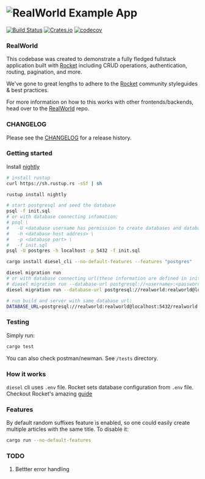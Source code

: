 # ![RealWorld Example App](logo.png)

[![Build Status](https://travis-ci.org/TatriX/realworld-rust-rocket.svg?branch=master)](https://travis-ci.org/TatriX/realworld-rust-rocket)
[![Crates.io](https://img.shields.io/crates/v/realworld.svg)](https://crates.io/crates/realworld)
[![codecov](https://codecov.io/gh/TatriX/realworld-rust-rocket/branch/master/graph/badge.svg)](https://codecov.io/gh/TatriX/realworld-rust-rocket)

### RealWorld

This codebase was created to demonstrate a fully fledged fullstack
application built with [Rocket](http://rocket.rs/) including CRUD operations,
authentication, routing, pagination, and more.

We've gone to great lengths to adhere to the [Rocket](http://rocket.rs/) community
styleguides & best practices.

For more information on how to this works with other
frontends/backends, head over to the [RealWorld](https://github.com/gothinkster/realworld) repo.

### CHANGELOG

Please see the [CHANGELOG](CHANGELOG.md) for a release history.

### Getting started

Install [nightly](https://www.rust-lang.org/en-US/install.html)
```sh
# install rustup
curl https://sh.rustup.rs -sSf | sh

rustup install nightly

# start postgresql and seed the database
psql -f init.sql
# or with database connecting infomation:
# psql \
#   -U <database username has permission to create databases and database users> \
#   -h <database host address> \
#   -p <database port> \
#   -f init.sql
psql -U postgres -h localhost -p 5432 -f init.sql

cargo install diesel_cli --no-default-features --features "postgres"

diesel migration run
# or with database connecting url(these information are defined in init.sql):
# diesel migration run --database-url postgresql://<username>:<password>@<host>:<port>/<db name>
diesel migration run --database-url postgresql://realworld:realworld@localhost:5432/realworld

# run build and server with same database url:
DATABASE_URL=postgresql://realworld:realworld@localhost:5432/realworld cargo run
```

### Testing
Simply run:
```sh
cargo test
```
You can also check postman/newman. See `/tests` directory.

### How it works
`diesel` cli uses `.env` file.
Rocket sets database configuration from `.env` file.
Checkout Rocket's amazing [guide](https://rocket.rs/guide/)

### Features
By default random suffixes feature is enabled, so one could easily
create multiple articles with the same title. To disable it:

```sh
cargo run --no-default-features

```

### TODO
1. Bettter error handling
